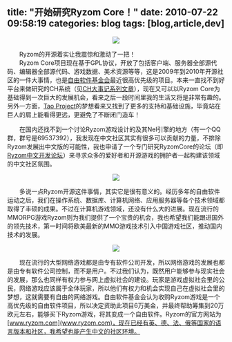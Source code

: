 title: "开始研究Ryzom Core！"
date: 2010-07-22 09:58:19
categories: blog
tags: [blog,article,dev]
---    
<div style="text-align:center;"><img src="http://games.qq.com/images/netgame/2004/04/04/ry/s/38.jpg" style="vertical-align:middle;"/></div><div style="text-align:center;"></div>      
    
　　Ryzom的开源着实让我震惊和激动了一把！  
　　Ryzom Core项目现在基于GPL协议，开放了包括客户端、服务器全部源代码、编辑器全部源代码、游戏数据、美术资源等等，这是2009年到2010年开源社区的一件大事情，也是[自由软件基金会](http://www.fsf.org/)最近很高优先级的项目。本来一直找不到好平台来做研究的CH系统（见[CH大事记系列文章]()），现在又可以以Ryzom Core为基础得到一次巨大的发展机会，看来之后一段时间里我的生活又将是非常有趣的。另外一方面，[Tao Project]()的梦想看来又找到了更多的支持和基础设施，毕竟站在巨人的肩上能看得更远，更避免了不断闭门造车！  
  
　　在国内还找不到一个讨论Ryzom游戏设计的及其Nel引擎的地方（有一个QQ群，群号是69537392），我发现在中文社区其实有很多可以贡献的力量，不排除Ryzom发展出中文版的可能性，我也申请了一个专门研究RyzomCore的论坛（即[Ryzom中文开发论坛](http://ryzomcn.5d6d.com/)）来寻求众多的爱好者和开源游戏的拥护者一起构建该领域的中文社区氛围。

<div style="text-align:center;"><img src="http://games.qq.com/images/netgame/2004/04/04/ry/s/37.jpg" style="vertical-align:middle;"/></div><div style="text-align:center;"></div>        

　　多说一点Ryzom开源这件事情，其实它是很有意义的。经历多年的自由软件运动之后，我们在操作系统、数据库、计算机网络、应用服务器等各个技术领域都取得了丰硕的成果。不过在计算机游戏领域，还没有什么大的进展。现在流行的MMORPG游戏Ryzom则为我们提供了一个宝贵的机会，我也希望我们能跟进国外的领先技术，第一时间将欧美最新的MMO游戏技术引入中国游戏社区，推动国内技术的发展。  
  
<div style="text-align:center;"><img src="http://games.qq.com/images/netgame/2004/04/04/ry/s/41.jpg" style="vertical-align:middle;"/></div><div style="text-align:center;"></div>          
  
　　现在流行的大型网络游戏都是由专有软件公司开发，所以网络游戏的发展也都是由专有软件公司控制，而不是用户。不过我们认为，既然用户能够参与现实社会的发展，那么也同样有权力参与网上虚拟社会的建设。玩家是游戏虚拟社会里的公民，网络游戏应该属于全体玩家，所以他们有权力和机会实现自己在虚拟社会里的梦想，这就需要有自由的网络游戏。自由软件基金会认为收购Ryzom游戏是一个高优先级的自由软件项目，所以决定资助此项目6万美金，并最终帮助筹集到20万欧元左右，能够买下Ryzom游戏，将其变成一个自由软件。Ryzom的官方网站为[www.ryzom.com](www.ryzom.com)，现在已经有英、德、法、俄等国家的语言版本和社区，我希望也能产生中文的社区环境。
